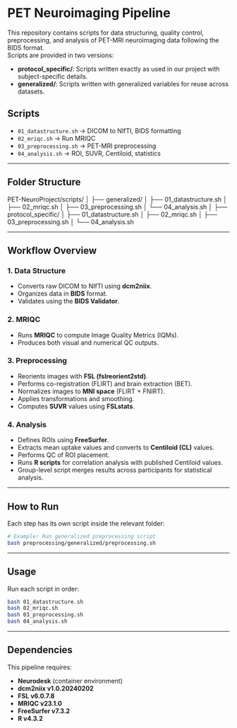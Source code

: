 # PET Neuroimaging Pipeline

This repository contains scripts for data structuring, quality control, preprocessing, and analysis of PET-MRI neuroimaging data following the BIDS format.  
Scripts are provided in two versions:
- **protocol_specific/**: Scripts written exactly as used in our project with subject-specific details.
- **generalized/**: Scripts written with generalized variables for reuse across datasets.

## Scripts
- `01_datastructure.sh` → DICOM to NIfTI, BIDS formatting 
- `02_mriqc.sh` → Run MRIQC
- `03_preprocessing.sh` → PET-MRI preprocessing
- `04_analysis.sh` → ROI, SUVR, Centiloid, statistics

---

## Folder Structure
PET-NeuroProject/scripts/
│
├── generalized/
│   ├── 01_datastructure.sh
│   ├── 02_mriqc.sh
│   ├── 03_preprocessing.sh
│   └── 04_analysis.sh
│
├── protocol_specific/
│   ├── 01_datastructure.sh
│   ├── 02_mriqc.sh
│   ├── 03_preprocessing.sh
│   └── 04_analysis.sh

---

## Workflow Overview

### 1. Data Structure
- Converts raw DICOM to NIfTI using **dcm2niix**.  
- Organizes data in **BIDS** format.  
- Validates using the **BIDS Validator**.  

### 2. MRIQC
- Runs **MRIQC** to compute Image Quality Metrics (IQMs).  
- Produces both visual and numerical QC outputs.  

### 3. Preprocessing
- Reorients images with **FSL (fslreorient2std)**.  
- Performs co-registration (FLIRT) and brain extraction (BET).  
- Normalizes images to **MNI space** (FLIRT + FNIRT).  
- Applies transformations and smoothing.  
- Computes **SUVR** values using **FSLstats**.  

### 4. Analysis
- Defines ROIs using **FreeSurfer**.  
- Extracts mean uptake values and converts to **Centiloid (CL)** values.  
- Performs QC of ROI placement.  
- Runs **R scripts** for correlation analysis with published Centiloid values.  
- Group-level script merges results across participants for statistical analysis.  

---

## How to Run
Each step has its own script inside the relevant folder:  

```bash
# Example: Run generalized preprocessing script
bash preprocessing/generalized/preprocessing.sh
``` 

---

## Usage
Run each script in order:

```bash
bash 01_datastructure.sh
bash 02_mriqc.sh
bash 03_preprocessing.sh
bash 04_analysis.sh
```

---

## Dependencies
This pipeline requires:

- **Neurodesk** (container environment)  
- **dcm2niix v1.0.20240202**  
- **FSL v6.0.7.8**  
- **MRIQC v23.1.0**  
- **FreeSurfer v7.3.2**  
- **R v4.3.2**
